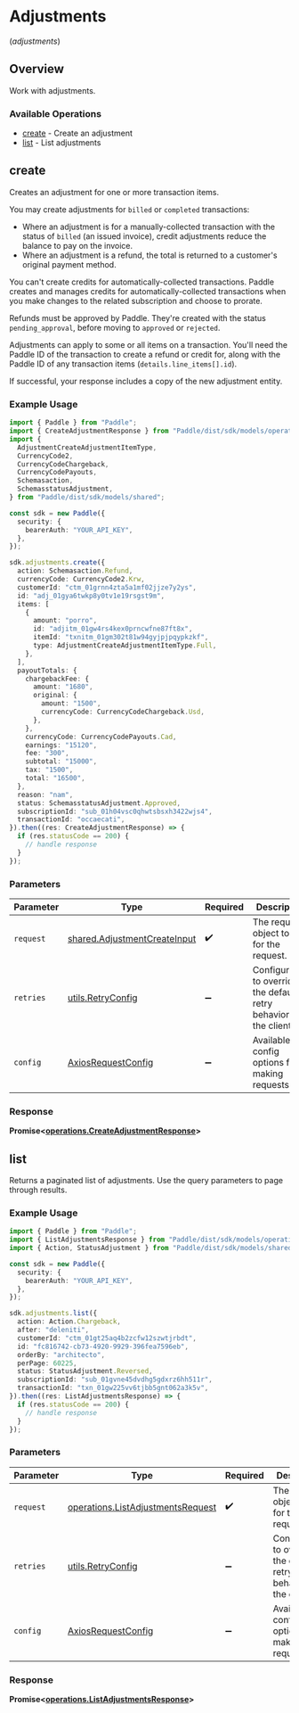 # Adjustments
(*adjustments*)

## Overview

Work with adjustments.

### Available Operations

* [create](#create) - Create an adjustment
* [list](#list) - List adjustments

## create

Creates an adjustment for one or more transaction items.

You may create adjustments for `billed` or `completed` transactions:

* Where an adjustment is for a manually-collected transaction with the status of `billed` (an issued invoice), credit adjustments reduce the balance to pay on the invoice.
* Where an adjustment is a refund, the total is returned to a customer's original payment method.

You can't create credits for automatically-collected transactions. Paddle creates and manages credits for automatically-collected transactions when you make changes to the related subscription and choose to prorate.

Refunds must be approved by Paddle. They're created with the status `pending_approval`, before moving to `approved` or `rejected`.

Adjustments can apply to some or all items on a transaction. You'll need the Paddle ID of the transaction to create a refund or credit for,
along with the Paddle ID of any transaction items (`details.line_items[].id`).

If successful, your response includes a copy of the new adjustment entity.

### Example Usage

```typescript
import { Paddle } from "Paddle";
import { CreateAdjustmentResponse } from "Paddle/dist/sdk/models/operations";
import {
  AdjustmentCreateAdjustmentItemType,
  CurrencyCode2,
  CurrencyCodeChargeback,
  CurrencyCodePayouts,
  Schemasaction,
  SchemasstatusAdjustment,
} from "Paddle/dist/sdk/models/shared";

const sdk = new Paddle({
  security: {
    bearerAuth: "YOUR_API_KEY",
  },
});

sdk.adjustments.create({
  action: Schemasaction.Refund,
  currencyCode: CurrencyCode2.Krw,
  customerId: "ctm_01grnn4zta5a1mf02jjze7y2ys",
  id: "adj_01gya6twkp8y0tv1e19rsgst9m",
  items: [
    {
      amount: "porro",
      id: "adjitm_01gw4rs4kex0prncwfne87ft8x",
      itemId: "txnitm_01gm302t81w94gyjpjpqypkzkf",
      type: AdjustmentCreateAdjustmentItemType.Full,
    },
  ],
  payoutTotals: {
    chargebackFee: {
      amount: "1680",
      original: {
        amount: "1500",
        currencyCode: CurrencyCodeChargeback.Usd,
      },
    },
    currencyCode: CurrencyCodePayouts.Cad,
    earnings: "15120",
    fee: "300",
    subtotal: "15000",
    tax: "1500",
    total: "16500",
  },
  reason: "nam",
  status: SchemasstatusAdjustment.Approved,
  subscriptionId: "sub_01h04vsc0qhwtsbsxh3422wjs4",
  transactionId: "occaecati",
}).then((res: CreateAdjustmentResponse) => {
  if (res.statusCode == 200) {
    // handle response
  }
});
```

### Parameters

| Parameter                                                                    | Type                                                                         | Required                                                                     | Description                                                                  |
| ---------------------------------------------------------------------------- | ---------------------------------------------------------------------------- | ---------------------------------------------------------------------------- | ---------------------------------------------------------------------------- |
| `request`                                                                    | [shared.AdjustmentCreateInput](../../models/shared/adjustmentcreateinput.md) | :heavy_check_mark:                                                           | The request object to use for the request.                                   |
| `retries`                                                                    | [utils.RetryConfig](../../models/utils/retryconfig.md)                       | :heavy_minus_sign:                                                           | Configuration to override the default retry behavior of the client.          |
| `config`                                                                     | [AxiosRequestConfig](https://axios-http.com/docs/req_config)                 | :heavy_minus_sign:                                                           | Available config options for making requests.                                |


### Response

**Promise<[operations.CreateAdjustmentResponse](../../models/operations/createadjustmentresponse.md)>**


## list

Returns a paginated list of adjustments. Use the query parameters to page through results.

### Example Usage

```typescript
import { Paddle } from "Paddle";
import { ListAdjustmentsResponse } from "Paddle/dist/sdk/models/operations";
import { Action, StatusAdjustment } from "Paddle/dist/sdk/models/shared";

const sdk = new Paddle({
  security: {
    bearerAuth: "YOUR_API_KEY",
  },
});

sdk.adjustments.list({
  action: Action.Chargeback,
  after: "deleniti",
  customerId: "ctm_01gt25aq4b2zcfw12szwtjrbdt",
  id: "fc816742-cb73-4920-9929-396fea7596eb",
  orderBy: "architecto",
  perPage: 60225,
  status: StatusAdjustment.Reversed,
  subscriptionId: "sub_01gvne45dvdhg5gdxrz6hh511r",
  transactionId: "txn_01gw225vv6tjbb5gnt062a3k5v",
}).then((res: ListAdjustmentsResponse) => {
  if (res.statusCode == 200) {
    // handle response
  }
});
```

### Parameters

| Parameter                                                                              | Type                                                                                   | Required                                                                               | Description                                                                            |
| -------------------------------------------------------------------------------------- | -------------------------------------------------------------------------------------- | -------------------------------------------------------------------------------------- | -------------------------------------------------------------------------------------- |
| `request`                                                                              | [operations.ListAdjustmentsRequest](../../models/operations/listadjustmentsrequest.md) | :heavy_check_mark:                                                                     | The request object to use for the request.                                             |
| `retries`                                                                              | [utils.RetryConfig](../../models/utils/retryconfig.md)                                 | :heavy_minus_sign:                                                                     | Configuration to override the default retry behavior of the client.                    |
| `config`                                                                               | [AxiosRequestConfig](https://axios-http.com/docs/req_config)                           | :heavy_minus_sign:                                                                     | Available config options for making requests.                                          |


### Response

**Promise<[operations.ListAdjustmentsResponse](../../models/operations/listadjustmentsresponse.md)>**

